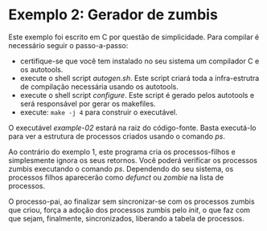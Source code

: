 # Exemplo 2: Gerador de zumbis

Este exemplo foi escrito em C por questão de simplicidade. Para compilar é
necessário seguir o passo-a-passo:

- certifique-se que você tem instalado no seu sistema um compilador C e os
  autotools.
- execute o shell script _autogen.sh_. Este script criará toda a infra-estrutra
  de compilação necessária usando os autotools.
- execute o shell script _configure_. Este script é gerado pelos autotools e
  será responsável por gerar os makefiles.
- execute: `make -j 4` para construir o executável.

O executável _example-02_ estará na raiz do código-fonte. Basta executá-lo para
ver a estrutura de processos criados usando o comando _ps_.

Ao contrário do exemplo 1, este programa cria os processos-filhos e simplesmente
ignora os seus retornos. Você poderá verificar os processos zumbis executando o
comando _ps_. Dependendo do seu sistema, os processos filhos aparecerão como
_defunct_ ou _zombie_ na lista de processos.

O processo-pai, ao finalizar sem sincronizar-se com os processos zumbis que
criou, força a adoção dos processos zumbis pelo _init_, o que faz com que sejam,
finalmente, sincronizados, liberando a tabela de processos.
